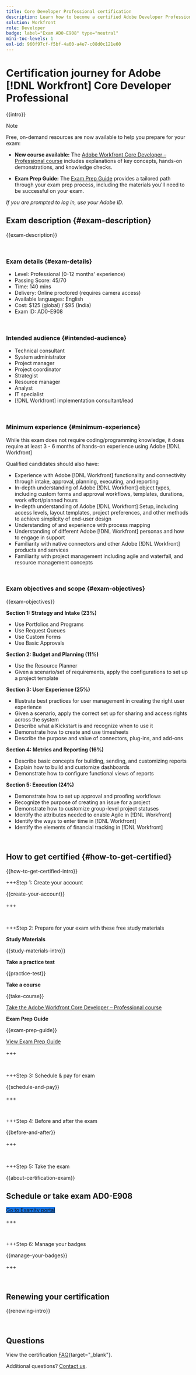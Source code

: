 ```yaml
---
title: Core Developer Professional certification
description: Learn how to become a certified Adobe Developer Professional in Adobe [!DNL Workfront].
solution: Workfront
role: Developer
badge: label="Exam AD0-E908" type="neutral"
mini-toc-levels: 1
exl-id: 960f97cf-f5bf-4a60-a4e7-c08d0c121e60
---
```

# Certification journey for Adobe [!DNL Workfront] Core Developer Professional

{{intro}}

>[!NOTE]
>
>Free, on-demand resources are now available to help you prepare for your exam:
>
>* **New course available:** The [Adobe Workfront Core Developer – Professional course](https://app.rockinfo.com/courses/231) includes explanations of key concepts, hands-on demonstrations, and knowledge checks.
>
>* **Exam Prep Guide:** The [Exam Prep Guide](https://app.rockinfo.com/courses/238) provides a tailored path through your exam prep process, including the materials you'll need to be successful on your exam.
>
>_If you are prompted to log in, use your Adobe ID._

## Exam description {#exam-description}

{{exam-description}}

<br>

### Exam details {#exam-details}

* Level: Professional (0-12 months' experience)
* Passing Score: 45/70
* Time: 140 mins
* Delivery: Online proctored (requires camera access)
* Available languages: English
* Cost: $125 (global) / $95 (India)
* Exam ID: AD0-E908

<br>

### Intended audience {#intended-audience}

* Technical consultant
* System administrator
* Project manager
* Project coordinator
* Strategist
* Resource manager
* Analyst
* IT specialist
* [!DNL Workfront] implementation consultant/lead

<br>

### Minimum experience {#minimum-experience}

While this exam does not require coding/programming knowledge, it does require at least 3 - 6 months of hands-on experience using Adobe [!DNL Workfront]

Qualified candidates should also have:

* Experience with Adobe [!DNL Workfront] functionality and connectivity through intake, approval, planning, executing, and reporting
* In-depth understanding of Adobe [!DNL Workfront] object types, including custom forms and approval workflows, templates, durations, work effort/planned hours
* In-depth understanding of Adobe [!DNL Workfront] Setup, including access levels, layout templates, project preferences, and other methods to achieve simplicity of end-user design
* Understanding of and experience with process mapping
* Understanding of different Adobe [!DNL Workfront] personas and how to engage in support
* Familiarity with native connectors and other Adobe [!DNL Workfront] products and services
* Familiarity with project management including agile and waterfall, and resource management concepts

<br>

### Exam objectives and scope {#exam-objectives}

{{exam-objectives}}

**Section 1: Strategy and Intake (23%)**

* Use Portfolios and Programs
* Use Request Queues
* Use Custom Forms
* Use Basic Approvals

**Section 2: Budget and Planning (11%)**

* Use the Resource Planner
* Given a scenario/set of requirements, apply the configurations to set up a project template

**Section 3: User Experience (25%)**

* Illustrate best practices for user management in creating the right user experience
* Given a scenario, apply the correct set up for sharing and access rights across the system
* Describe what a Kickstart is and recognize when to use it
* Demonstrate how to create and use timesheets
* Describe the purpose and value of connectors, plug-ins, and add-ons

**Section 4: Metrics and Reporting (16%)**

* Describe basic concepts for building, sending, and customizing reports
* Explain how to build and customize dashboards
* Demonstrate how to configure functional views of reports

**Section 5: Execution (24%)**

* Demonstrate how to set up approval and proofing workflows
* Recognize the purpose of creating an issue for a project
* Demonstrate how to customize group-level project statuses
* Identify the attributes needed to enable Agile in [!DNL Workfront]
* Identify the ways to enter time in [!DNL Workfront]
* Identify the elements of financial tracking in [!DNL Workfront]

<br>

## How to get certified {#how-to-get-certified}

{{how-to-get-certified-intro}}

+++Step 1: Create your account

{{create-your-account}}

+++

<br>

+++Step 2: Prepare for your exam with these free study materials

**Study Materials**

{{study-materials-intro}}

**Take a practice test**

{{practice-test}}

**Take a course**

{{take-course}}

[Take the Adobe Workfront Core Developer – Professional course](https://app.rockinfo.com/courses/231)

**Exam Prep Guide**

{{exam-prep-guide}}

[View Exam Prep Guide](https://app.rockinfo.com/courses/238)

+++ 

<br>

+++Step 3: Schedule & pay for exam

{{schedule-and-pay}}

+++

<br>

+++Step 4: Before and after the exam

{{before-and-after}}

+++

<br>

+++Step 5: Take the exam

{{about-certification-exam}}

## Schedule or take exam AD0-E908

<a href="https://www.certmetrics.com/adobe/candidate/examity_sso.aspx?eid=AD0-E908" target="_blank" class="spectrum-Button spectrum-Button--fill spectrum-Button--accent spectrum-Button--sizeM is-margin-bottom-big-big at-element-click-tracking" style="background-color:#1473E6">
                    
 <span class="spectrum-Button-label has-no-wrap">
   Go to Examity portal
</span>
</a>

+++

<br>

+++Step 6: Manage your badges

{{manage-your-badges}}

+++

<br>

## Renewing your certification

{{renewing-intro}}

<br>

## Questions

View the certification [FAQ](https://experienceleague.adobe.com/docs/certification/certification/faq.html){target="_blank"}.

Additional questions? [Contact us](mailto:certif@adobe.com).

